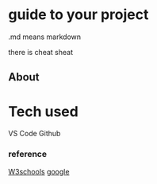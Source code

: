 # guide to your project
.md means markdown
<br>

there is cheat sheat
## About

# Tech used
VS Code
Github

### reference

[W3schools](https://www.w3schools.com/)
[google](http://www.google.com)